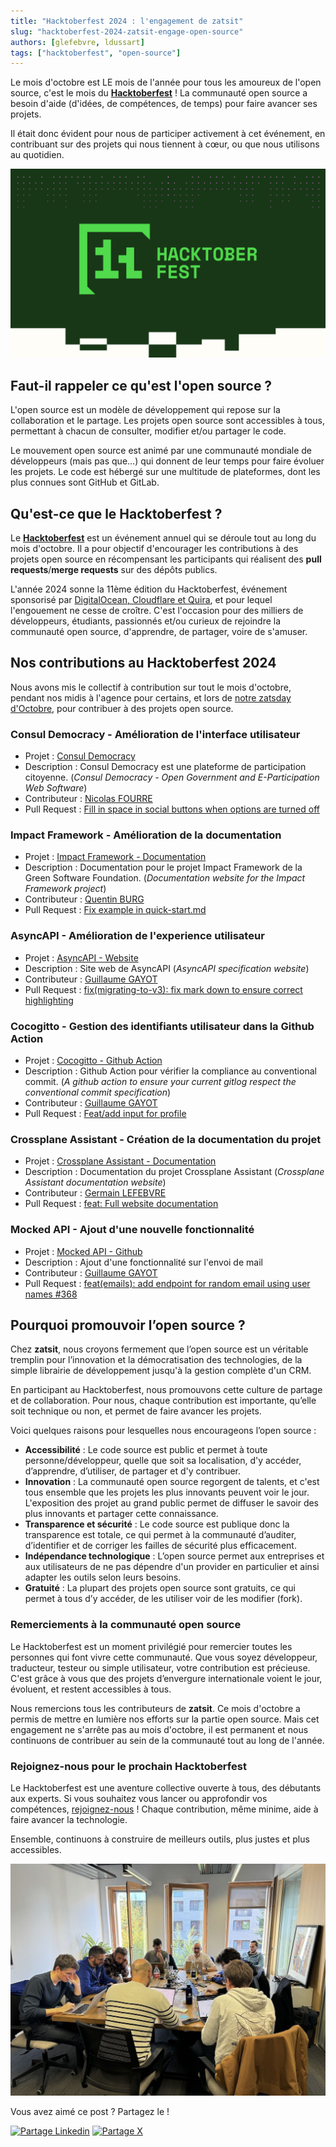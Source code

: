 ```yaml
---
title: "Hacktoberfest 2024 : l'engagement de zatsit"
slug: "hacktoberfest-2024-zatsit-engage-open-source"
authors: [glefebvre, ldussart]
tags: ["hacktoberfest", "open-source"]
---
```


Le mois d'octobre est LE mois de l'année pour tous les amoureux de l'open source, c'est le mois du [**Hacktoberfest**](https://hacktoberfest.com/) !
La communauté open source a besoin d'aide (d'idées, de compétences, de temps) pour faire avancer ses projets.

Il était donc évident pour nous de participer activement à cet événement, en contribuant sur des projets qui nous tiennent à cœur, ou que nous utilisons au quotidien.

![hacktoberfest banner](hbf.avif)
<!-- truncate -->

## Faut-il rappeler ce qu'est l'open source ?

L'open source est un modèle de développement qui repose sur la collaboration et le partage. 
Les projets open source sont accessibles à tous, permettant à chacun de consulter, modifier et/ou partager le code.

Le mouvement open source est animé par une communauté mondiale de développeurs (mais pas que...) qui donnent de leur temps pour faire évoluer les projets. 
Le code est hébergé sur une multitude de plateformes, dont les plus connues sont GitHub et GitLab.

## Qu'est-ce que le Hacktoberfest ?

Le [**Hacktoberfest**](https://hacktoberfest.com/) est un événement annuel qui se déroule tout au long du mois d'octobre. 
Il a pour objectif d'encourager les contributions à des projets open source en récompensant les participants qui réalisent des **pull requests**/**merge requests** sur des dépôts publics.

L'année 2024 sonne la 11ème édition du Hacktoberfest, événement sponsorisé par [DigitalOcean, Cloudflare et Quira](https://hacktoberfest.com/about/), et pour lequel l'engouement ne cesse de croître. 
C'est l'occasion pour des milliers de développeurs, étudiants, passionnés et/ou curieux de rejoindre la communauté open source, d'apprendre, de partager, voire de s'amuser.

## Nos contributions au Hacktoberfest 2024

Nous avons mis le collectif à contribution sur tout le mois d'octobre, pendant nos midis à l'agence pour certains, et lors de [notre zatsday d'Octobre](https://www.linkedin.com/posts/zatsit_prs-gouvernance-zatsday-activity-7255604241640173569-4-cJ?utm_source=share&utm_medium=member_desktop), pour contribuer à des projets open source.

### Consul Democracy - Amélioration de l'interface utilisateur

* Projet : [Consul Democracy](https://github.com/consuldemocracy/consuldemocracy)
* Description : Consul Democracy est une plateforme de participation citoyenne. (*Consul Democracy - Open Government and E-Participation Web Software*)
* Contributeur : [Nicolas FOURRE](https://github.com/nfourre)
* Pull Request : [Fill in space in social buttons when options are turned off](https://github.com/consuldemocracy/consuldemocracy/pull/5757)

### Impact Framework - Amélioration de la documentation

* Projet : [Impact Framework - Documentation](https://github.com/Green-Software-Foundation/if-docs)
* Description : Documentation pour le projet Impact Framework de la Green Software Foundation. (*Documentation website for the Impact Framework project*)
* Contributeur : [Quentin BURG](https://github.com/quentin-burg)
* Pull Request : [Fix example in quick-start.md](https://github.com/Green-Software-Foundation/if-docs/pull/117)

### AsyncAPI - Amélioration de l'experience utilisateur

* Projet : [AsyncAPI - Website](https://github.com/asyncapi/website)
* Description : Site web de AsyncAPI (*AsyncAPI specification website*)
* Contributeur : [Guillaume GAYOT](https://github.com/GuillaumeGayot)
* Pull Request : [fix(migrating-to-v3): fix mark down to ensure correct highlighting](https://github.com/asyncapi/website/pull/3268)

### Cocogitto - Gestion des identifiants utilisateur dans la Github Action

* Projet : [Cocogitto - Github Action](https://github.com/cocogitto/cocogitto-action)
* Description : Github Action pour vérifier la compliance au conventional commit. (*A github action to ensure your current gitlog respect the conventional commit specification*)
* Contributeur : [Guillaume GAYOT](https://github.com/sergejomon)
* Pull Request : [Feat/add input for profile](https://github.com/cocogitto/cocogitto-action/pull/31)

### Crossplane Assistant - Création de la documentation du projet

* Projet : [Crossplane Assistant - Documentation](https://github.com/crossplane-assistant/readthedocs)
* Description : Documentation du projet Crossplane Assistant (*Crossplane Assistant documentation website*)
* Contributeur : [Germain LEFEBVRE](https://github.com/germainlefebvre4)
* Pull Request : [feat: Full website documentation](https://github.com/crossplane-assistant/readthedocs/pull/1)

### Mocked API - Ajout d'une nouvelle fonctionnalité

* Projet : [Mocked API - Github](https://github.com/ageddesi/Mocked-API)
* Description : Ajout d'une fonctionnalité sur l'envoi de mail
* Contributeur : [Guillaume GAYOT](https://github.com/sergejomon)
* Pull Request : [feat(emails): add endpoint for random email using user names #368](https://github.com/ageddesi/Mocked-API/pull/368)

##  Pourquoi promouvoir l’open source ?

Chez **zatsit**, nous croyons fermement que l’open source est un véritable tremplin pour l’innovation et la démocratisation des technologies, de la simple librairie de développement jusqu'à la gestion complète d'un CRM. 

En participant au Hacktoberfest, nous promouvons cette culture de partage et de collaboration. 
Pour nous, chaque contribution est importante, qu’elle soit technique ou non, et permet de faire avancer les projets.

Voici quelques raisons pour lesquelles nous encourageons l’open source :

* **Accessibilité** : Le code source est public et permet à toute personne/développeur, quelle que soit sa localisation, d'y accéder, d’apprendre, d’utiliser, de partager et d'y contribuer.
* **Innovation** : La communauté open source regorgent de talents, et c'est tous ensemble que les projets les plus innovants peuvent voir le jour. L'exposition des projet au grand public permet de diffuser le savoir des plus innovants et partager cette connaissance.
* **Transparence et sécurité** : Le code source est publique donc la transparence est totale, ce qui permet à la communauté d’auditer, d’identifier et de corriger les failles de sécurité plus efficacement.
* **Indépendance technologique** : L’open source permet aux entreprises et aux utilisateurs de ne pas dépendre d'un provider en particulier et ainsi adapter les outils selon leurs besoins.
* **Gratuité** : La plupart des projets open source sont gratuits, ce qui permet à tous d’y accéder, de les utiliser voir de les modifier (fork).

### Remerciements à la communauté open source

Le Hacktoberfest est un moment privilégié pour remercier toutes les personnes qui font vivre cette communauté.
Que vous soyez développeur, traducteur, testeur ou simple utilisateur, votre contribution est précieuse. 
C'est grâce à vous que des projets d’envergure internationale voient le jour, évoluent, et restent accessibles à tous.

Nous remercions tous les contributeurs de **zatsit**. 
Ce mois d'octobre a permis de mettre en lumière nos efforts sur la partie open source. 
Mais cet engagement ne s'arrête pas au mois d'octobre, il est permanent et nous continuons de contribuer au sein de la communauté tout au long de l'année.

### Rejoignez-nous pour le prochain Hacktoberfest

Le Hacktoberfest est une aventure collective ouverte à tous, des débutants aux experts. 
Si vous souhaitez vous lancer ou approfondir vos compétences, [rejoignez-nous](https://www.zatsit.fr/collaborer-avec-zatsit/) ! 
Chaque contribution, même minime, aide à faire avancer la technologie. 

Ensemble, continuons à construire de meilleurs outils, plus justes et plus accessibles.

![team zatsit](zatsit.avif)

<!-- blog post end -->

Vous avez aimé ce post ? Partagez le !

[![Partage Linkedin](../../../static/img/icon-linkedin.webp)](https://www.linkedin.com/sharing/share-offsite/?url=https://blog.zatsit.fr/blog/hacktoberfest-2024-zatsit-engage-open-source)
[![Partage X](../../../static/img/icon-x.webp)](https://twitter.com/intent/tweet?text=https://blog.zatsit.fr/blog/hacktoberfest-2024-zatsit-engage-open-source)
